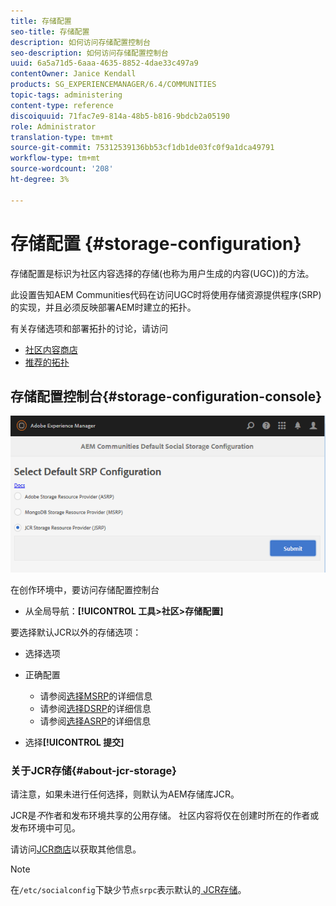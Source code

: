 ```yaml
---
title: 存储配置
seo-title: 存储配置
description: 如何访问存储配置控制台
seo-description: 如何访问存储配置控制台
uuid: 6a5a71d5-6aaa-4635-8852-4dae33c497a9
contentOwner: Janice Kendall
products: SG_EXPERIENCEMANAGER/6.4/COMMUNITIES
topic-tags: administering
content-type: reference
discoiquuid: 71fac7e9-814a-48b5-b816-9bdcb2a05190
role: Administrator
translation-type: tm+mt
source-git-commit: 75312539136bb53cf1db1de03fc0f9a1dca49791
workflow-type: tm+mt
source-wordcount: '208'
ht-degree: 3%

---
```



# 存储配置 {#storage-configuration}

存储配置是标识为社区内容选择的存储(也称为用户生成的内容(UGC))的方法。

此设置告知AEM Communities代码在访问UGC时将使用存储资源提供程序(SRP)的实现，并且必须反映部署AEM时建立的拓扑。

有关存储选项和部署拓扑的讨论，请访问

* [社区内容商店](working-with-srp.md)
* [推荐的拓扑](topologies.md)

## 存储配置控制台{#storage-configuration-console}

![chlimage_1-188](assets/chlimage_1-188.png)

在创作环境中，要访问存储配置控制台

* 从全局导航：**[!UICONTROL 工具>社区>存储配置]**

要选择默认JCR以外的存储选项：

* 选择选项
* 正确配置

   * 请参阅[选择MSRP](msrp.md#select-msrp)的详细信息
   * 请参阅[选择DSRP](dsrp.md#select-dsrp)的详细信息
   * 请参阅[选择ASRP](asrp.md#select-asrp)的详细信息

* 选择&#x200B;**[!UICONTROL 提交]**

### 关于JCR存储{#about-jcr-storage}

请注意，如果未进行任何选择，则默认为AEM存储库JCR。

JCR是&#x200B;*不*&#x200B;作者和发布环境共享的公用存储。 社区内容将仅在创建时所在的作者或发布环境中可见。

请访问[JCR商店](jsrp.md)以获取其他信息。

>[!NOTE]
>
>在`/etc/socialconfig`下缺少节点`srpc`表示默认的[ JCR存储](jsrp.md)。

